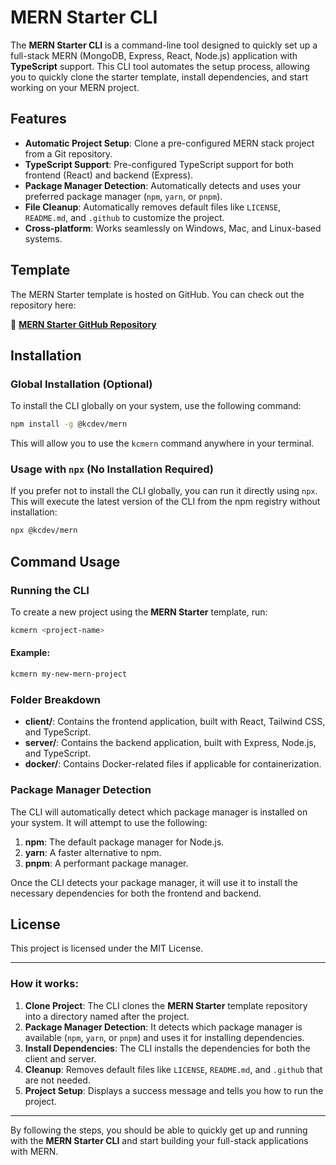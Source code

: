 # MERN Starter CLI

The **MERN Starter CLI** is a command-line tool designed to quickly set up a full-stack MERN (MongoDB, Express, React, Node.js) application with **TypeScript** support. This CLI tool automates the setup process, allowing you to quickly clone the starter template, install dependencies, and start working on your MERN project.

## Features

- **Automatic Project Setup**: Clone a pre-configured MERN stack project from a Git repository.
- **TypeScript Support**: Pre-configured TypeScript support for both frontend (React) and backend (Express).
- **Package Manager Detection**: Automatically detects and uses your preferred package manager (`npm`, `yarn`, or `pnpm`).
- **File Cleanup**: Automatically removes default files like `LICENSE`, `README.md`, and `.github` to customize the project.
- **Cross-platform**: Works seamlessly on Windows, Mac, and Linux-based systems.

## Template

The MERN Starter template is hosted on GitHub. You can check out the repository here:

🔗 **[MERN Starter GitHub Repository](https://github.com/krisnachaitanya/mern-starter)**

## Installation

### Global Installation (Optional)

To install the CLI globally on your system, use the following command:

```bash
npm install -g @kcdev/mern
```

This will allow you to use the `kcmern` command anywhere in your terminal.

### Usage with `npx` (No Installation Required)

If you prefer not to install the CLI globally, you can run it directly using `npx`. This will execute the latest version of the CLI from the npm registry without installation:

```bash
npx @kcdev/mern
```

## Command Usage

### Running the CLI

To create a new project using the **MERN Starter** template, run:

```bash
kcmern <project-name>
```

#### Example:

```bash
kcmern my-new-mern-project
```

### Folder Breakdown

- **client/**: Contains the frontend application, built with React, Tailwind CSS, and TypeScript.
- **server/**: Contains the backend application, built with Express, Node.js, and TypeScript.
- **docker/**: Contains Docker-related files if applicable for containerization.

### Package Manager Detection

The CLI will automatically detect which package manager is installed on your system. It will attempt to use the following:

1. **npm**: The default package manager for Node.js.
2. **yarn**: A faster alternative to npm.
3. **pnpm**: A performant package manager.

Once the CLI detects your package manager, it will use it to install the necessary dependencies for both the frontend and backend.

## License

This project is licensed under the MIT License.

---

### How it works:

1. **Clone Project**: The CLI clones the **MERN Starter** template repository into a directory named after the project.
2. **Package Manager Detection**: It detects which package manager is available (`npm`, `yarn`, or `pnpm`) and uses it for installing dependencies.
3. **Install Dependencies**: The CLI installs the dependencies for both the client and server.
4. **Cleanup**: Removes default files like `LICENSE`, `README.md`, and `.github` that are not needed.
5. **Project Setup**: Displays a success message and tells you how to run the project.

---

By following the steps, you should be able to quickly get up and running with the **MERN Starter CLI** and start building your full-stack applications with MERN.